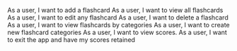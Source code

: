 As a user, I want to add a flashcard
As a user, I want to view all flashcards
As a user, I want to edit any flashcard
As a user, I want to delete a flashcard
As a user, I want to view flashcards by categories
As a user, I want to create new flashcard categories
As a user, I want to view scores.
As a user, I want to exit the app and have my scores retained
